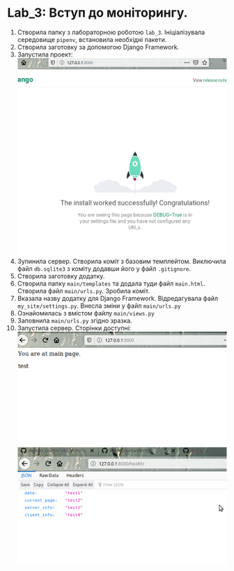# Lab_3: Вступ до моніторингу.

1. Створила папку з лабораторною роботою `lab_3`. Ініціалізувала середовище `pipenv`, встановила необхідні пакети.
2. Створила заготовку за допомогою Django Framework.
3. Запустила проект:
![](pic/django-server.png)
4. Зупинила сервер. Створила коміт з базовим темплейтом. Виключила файл `db.sqlite3` з коміту додавши його у файл `.gitignore`.
5. Створила заготовку додатку.
6. Створила папку `main/templates` та додала туди файл `main.html`. Створила файл `main/urls.py`. Зробила коміт.
7. Вказала назву додатку для Django Framework. Відредагувала файл `my_site/settings.py`. Внесла зміни у файл `main/urls.py`
8. Ознайомилась з вмістом файлу `main/views.py`
9. Заповнила `main/urls.py` згідно зразка.
10. Запустила сервер. Сторінки доступні:
![](pic/page1.png)
![](pic/page2.png)